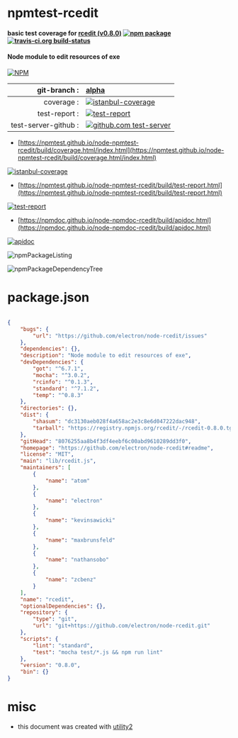 # npmtest-rcedit

#### basic test coverage for  [rcedit (v0.8.0)](https://github.com/electron/node-rcedit#readme)  [![npm package](https://img.shields.io/npm/v/npmtest-rcedit.svg?style=flat-square)](https://www.npmjs.org/package/npmtest-rcedit) [![travis-ci.org build-status](https://api.travis-ci.org/npmtest/node-npmtest-rcedit.svg)](https://travis-ci.org/npmtest/node-npmtest-rcedit)

#### Node module to edit resources of exe

[![NPM](https://nodei.co/npm/rcedit.png?downloads=true&downloadRank=true&stars=true)](https://www.npmjs.com/package/rcedit)

| git-branch : | [alpha](https://github.com/npmtest/node-npmtest-rcedit/tree/alpha)|
|--:|:--|
| coverage : | [![istanbul-coverage](https://npmtest.github.io/node-npmtest-rcedit/build/coverage.badge.svg)](https://npmtest.github.io/node-npmtest-rcedit/build/coverage.html/index.html)|
| test-report : | [![test-report](https://npmtest.github.io/node-npmtest-rcedit/build/test-report.badge.svg)](https://npmtest.github.io/node-npmtest-rcedit/build/test-report.html)|
| test-server-github : | [![github.com test-server](https://npmtest.github.io/node-npmtest-rcedit/GitHub-Mark-32px.png)](https://npmtest.github.io/node-npmtest-rcedit/build/app/index.html) | | build-artifacts : | [![build-artifacts](https://npmtest.github.io/node-npmtest-rcedit/glyphicons_144_folder_open.png)](https://github.com/npmtest/node-npmtest-rcedit/tree/gh-pages/build)|

- [https://npmtest.github.io/node-npmtest-rcedit/build/coverage.html/index.html](https://npmtest.github.io/node-npmtest-rcedit/build/coverage.html/index.html)

[![istanbul-coverage](https://npmtest.github.io/node-npmtest-rcedit/build/screenCapture.buildCi.browser.%252Ftmp%252Fbuild%252Fcoverage.lib.html.png)](https://npmtest.github.io/node-npmtest-rcedit/build/coverage.html/index.html)

- [https://npmtest.github.io/node-npmtest-rcedit/build/test-report.html](https://npmtest.github.io/node-npmtest-rcedit/build/test-report.html)

[![test-report](https://npmtest.github.io/node-npmtest-rcedit/build/screenCapture.buildCi.browser.%252Ftmp%252Fbuild%252Ftest-report.html.png)](https://npmtest.github.io/node-npmtest-rcedit/build/test-report.html)

- [https://npmdoc.github.io/node-npmdoc-rcedit/build/apidoc.html](https://npmdoc.github.io/node-npmdoc-rcedit/build/apidoc.html)

[![apidoc](https://npmdoc.github.io/node-npmdoc-rcedit/build/screenCapture.buildCi.browser.%252Ftmp%252Fbuild%252Fapidoc.html.png)](https://npmdoc.github.io/node-npmdoc-rcedit/build/apidoc.html)

![npmPackageListing](https://npmtest.github.io/node-npmtest-rcedit/build/screenCapture.npmPackageListing.svg)

![npmPackageDependencyTree](https://npmtest.github.io/node-npmtest-rcedit/build/screenCapture.npmPackageDependencyTree.svg)



# package.json

```json

{
    "bugs": {
        "url": "https://github.com/electron/node-rcedit/issues"
    },
    "dependencies": {},
    "description": "Node module to edit resources of exe",
    "devDependencies": {
        "got": "^6.7.1",
        "mocha": "^3.0.2",
        "rcinfo": "^0.1.3",
        "standard": "^7.1.2",
        "temp": "^0.8.3"
    },
    "directories": {},
    "dist": {
        "shasum": "dc3130aeb028f4a658ac2e3c8e6d047222dac948",
        "tarball": "https://registry.npmjs.org/rcedit/-/rcedit-0.8.0.tgz"
    },
    "gitHead": "8076255aa8b4f3df4eebf6c00abd9610289dd3f0",
    "homepage": "https://github.com/electron/node-rcedit#readme",
    "license": "MIT",
    "main": "lib/rcedit.js",
    "maintainers": [
        {
            "name": "atom"
        },
        {
            "name": "electron"
        },
        {
            "name": "kevinsawicki"
        },
        {
            "name": "maxbrunsfeld"
        },
        {
            "name": "nathansobo"
        },
        {
            "name": "zcbenz"
        }
    ],
    "name": "rcedit",
    "optionalDependencies": {},
    "repository": {
        "type": "git",
        "url": "git+https://github.com/electron/node-rcedit.git"
    },
    "scripts": {
        "lint": "standard",
        "test": "mocha test/*.js && npm run lint"
    },
    "version": "0.8.0",
    "bin": {}
}
```



# misc
- this document was created with [utility2](https://github.com/kaizhu256/node-utility2)
